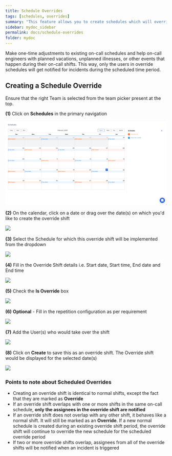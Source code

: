 ```yaml
---
title: Schedule Overrides
tags: [schedules, overrides]
summary: "This feature allows you to create schedules which will override your normal schedules"
sidebar: mydoc_sidebar
permalink: docs/schedule-overrides
folder: mydoc
---
```


Make one-time adjustments to existing on-call schedules and help on-call engineers with planned vacations, unplanned illnesses, or other events that happen during their on-call shifts. 
This way, only the users in override schedules will get notified for incidents during the scheduled time period.

## Creating a Schedule Override

Ensure that the right Team is selected from the team picker present at the top.

**(1)** Click on **Schedules** in the primary navigation

![](images/schedules_1.png)

**(2)** On the calendar, click on a date or drag over the date(s) on which you'd like to create the override shift

![](images/schedule_overrides_1.png)

**(3)** Select the Schedule for which this override shift will be implemented from the dropdown

![](images/schedule_overrides_2.png)

**(4)** Fill in the Override Shift details i.e. Start date, Start time, End date and End time 

![](images/schedule_overrides_3.png)

**(5)** Check the **Is Override** box

![](images/schedule_overrides_4.png)

**(6)** **Optional** - Fill in the repetition configuration as per requirement

![](images/schedule_overrides_5.png)

**(7)** Add the User(s) who would take over the shift

![](images/schedule_overrides_6.png)

**(8)** Click on **Create** to save this as an override shift. The Override shift would be displayed for the selected date(s)

![](images/schedule_overrides_7.png)

### Points to note about Scheduled Overrides

- Creating an override shift is identical to normal shifts, except the fact that they are marked as **Override**
- If an override shift overlaps with one or more shifts in the same on-call schedule, **only the assignees in the override shift are notified**
- If an override shift does not overlap with any other shift, it behaves like a normal shift. It will still be marked as an **Override**. If a new normal schedule is created during an existing override shift period, the override shift will continue to override the new schedule for the scheduled override period  
- If two or more override shifts overlap, assignees from all of the override shifts will be notified when an incident is triggered
